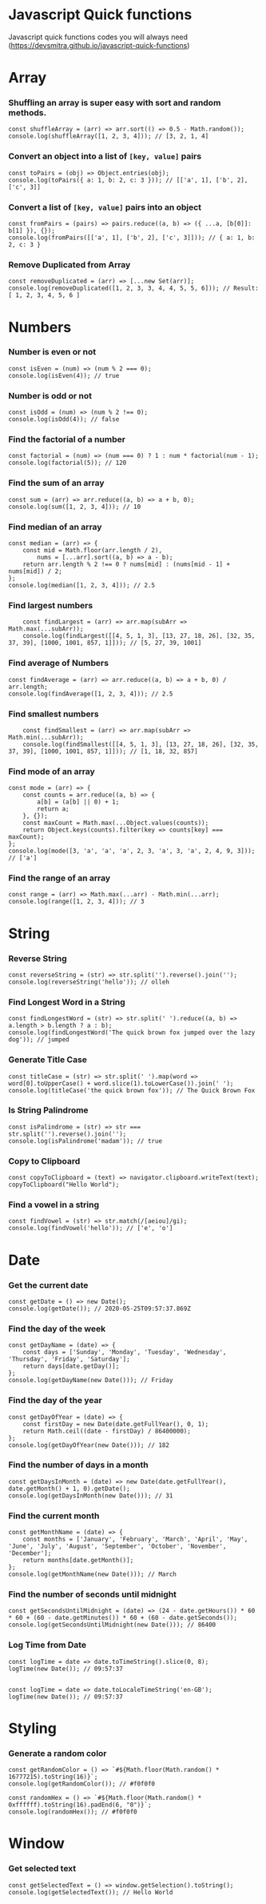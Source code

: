 # Javascript Quick functions

Javascript quick functions codes you will always need (https://devsmitra.github.io/javascript-quick-functions)

# Array

### Shuffling an array is super easy with sort and random methods.

    const shuffleArray = (arr) => arr.sort(() => 0.5 - Math.random());
    console.log(shuffleArray([1, 2, 3, 4])); // [3, 2, 1, 4]

### Convert an object into a list of `[key, value]` pairs

    const toPairs = (obj) => Object.entries(obj);
    console.log(toPairs({ a: 1, b: 2, c: 3 })); // [['a', 1], ['b', 2], ['c', 3]]

### Convert a list of `[key, value]` pairs into an object

    const fromPairs = (pairs) => pairs.reduce((a, b) => ({ ...a, [b[0]]: b[1] }), {});
    console.log(fromPairs([['a', 1], ['b', 2], ['c', 3]])); // { a: 1, b: 2, c: 3 }

### Remove Duplicated from Array

    const removeDuplicated = (arr) => [...new Set(arr)];
    console.log(removeDuplicated([1, 2, 3, 3, 4, 4, 5, 5, 6])); // Result: [ 1, 2, 3, 4, 5, 6 ]

# Numbers

### Number is even or not

    const isEven = (num) => (num % 2 === 0);
    console.log(isEven(4)); // true

### Number is odd or not

    const isOdd = (num) => (num % 2 !== 0);
    console.log(isOdd(4)); // false

### Find the factorial of a number

    const factorial = (num) => (num === 0) ? 1 : num * factorial(num - 1);
    console.log(factorial(5)); // 120

### Find the sum of an array

    const sum = (arr) => arr.reduce((a, b) => a + b, 0);
    console.log(sum([1, 2, 3, 4])); // 10

### Find median of an array

    const median = (arr) => {
        const mid = Math.floor(arr.length / 2),
            nums = [...arr].sort((a, b) => a - b);
        return arr.length % 2 !== 0 ? nums[mid] : (nums[mid - 1] + nums[mid]) / 2;
    };
    console.log(median([1, 2, 3, 4])); // 2.5

### Find largest numbers

        const findLargest = (arr) => arr.map(subArr => Math.max(...subArr));
        console.log(findLargest([[4, 5, 1, 3], [13, 27, 18, 26], [32, 35, 37, 39], [1000, 1001, 857, 1]])); // [5, 27, 39, 1001]

### Find average of Numbers

    const findAverage = (arr) => arr.reduce((a, b) => a + b, 0) / arr.length;
    console.log(findAverage([1, 2, 3, 4])); // 2.5

### Find smallest numbers

        const findSmallest = (arr) => arr.map(subArr => Math.min(...subArr));
        console.log(findSmallest([[4, 5, 1, 3], [13, 27, 18, 26], [32, 35, 37, 39], [1000, 1001, 857, 1]])); // [1, 18, 32, 857]

### Find mode of an array

    const mode = (arr) => {
        const counts = arr.reduce((a, b) => {
            a[b] = (a[b] || 0) + 1;
            return a;
        }, {});
        const maxCount = Math.max(...Object.values(counts));
        return Object.keys(counts).filter(key => counts[key] === maxCount);
    };
    console.log(mode([3, 'a', 'a', 'a', 2, 3, 'a', 3, 'a', 2, 4, 9, 3])); // ['a']

### Find the range of an array

    const range = (arr) => Math.max(...arr) - Math.min(...arr);
    console.log(range([1, 2, 3, 4])); // 3

# String

### Reverse String

    const reverseString = (str) => str.split('').reverse().join('');
    console.log(reverseString('hello')); // olleh

### Find Longest Word in a String

    const findLongestWord = (str) => str.split(' ').reduce((a, b) => a.length > b.length ? a : b);
    console.log(findLongestWord('The quick brown fox jumped over the lazy dog')); // jumped

### Generate Title Case

    const titleCase = (str) => str.split(' ').map(word => word[0].toUpperCase() + word.slice(1).toLowerCase()).join(' ');
    console.log(titleCase('the quick brown fox')); // The Quick Brown Fox

### Is String Palindrome

    const isPalindrome = (str) => str === str.split('').reverse().join('');
    console.log(isPalindrome('madam')); // true

### Copy to Clipboard

    const copyToClipboard = (text) => navigator.clipboard.writeText(text);
    copyToClipboard("Hello World");

### Find a vowel in a string

    const findVowel = (str) => str.match(/[aeiou]/gi);
    console.log(findVowel('hello')); // ['e', 'o']

# Date

### Get the current date

    const getDate = () => new Date();
    console.log(getDate()); // 2020-05-25T09:57:37.869Z

### Find the day of the week

    const getDayName = (date) => {
        const days = ['Sunday', 'Monday', 'Tuesday', 'Wednesday', 'Thursday', 'Friday', 'Saturday'];
        return days[date.getDay()];
    };
    console.log(getDayName(new Date())); // Friday

### Find the day of the year

    const getDayOfYear = (date) => {
        const firstDay = new Date(date.getFullYear(), 0, 1);
        return Math.ceil((date - firstDay) / 86400000);
    };
    console.log(getDayOfYear(new Date())); // 182

### Find the number of days in a month

    const getDaysInMonth = (date) => new Date(date.getFullYear(), date.getMonth() + 1, 0).getDate();
    console.log(getDaysInMonth(new Date())); // 31

### Find the current month

    const getMonthName = (date) => {
        const months = ['January', 'February', 'March', 'April', 'May', 'June', 'July', 'August', 'September', 'October', 'November', 'December'];
        return months[date.getMonth()];
    };
    console.log(getMonthName(new Date())); // March

### Find the number of seconds until midnight

    const getSecondsUntilMidnight = (date) => (24 - date.getHours()) * 60 * 60 + (60 - date.getMinutes()) * 60 + (60 - date.getSeconds());
    console.log(getSecondsUntilMidnight(new Date())); // 86400

### Log Time from Date

    const logTime = date => date.toTimeString().slice(0, 8);
    logTime(new Date()); // 09:57:37


    const logTime = date => date.toLocaleTimeString('en-GB');
    logTime(new Date()); // 09:57:37

# Styling

### Generate a random color

    const getRandomColor = () => `#${Math.floor(Math.random() * 16777215).toString(16)}`;
    console.log(getRandomColor()); // #f0f0f0

    const randomHex = () => `#${Math.floor(Math.random() * 0xffffff).toString(16).padEnd(6, "0")}`;
    console.log(randomHex()); // #f0f0f0

# Window

### Get selected text

    const getSelectedText = () => window.getSelection().toString();
    console.log(getSelectedText()); // Hello World
